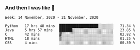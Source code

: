  ### And then I was like 🥱
<!--
**Mat2ja/Mat2ja** is a ✨ _special_ ✨ repository because its `README.md` (this file) appears on your GitHub profile.

Here are some ideas to get you started:

- 🔭 I’m currently working on ...
- 🌱 I’m currently learning ...
- 👯 I’m looking to collaborate on ...
- 🤔 I’m looking for help with ...
- 💬 Ask me about ...
- 📫 How to reach me: ...
- 😄 Pronouns: ...
- ⚡ Fun fact: ...
-->

<!--START_SECTION:waka-->
```text
Week: 14 November, 2020 - 21 November, 2020

Python   17 hrs 48 mins  ██████████████████░░░░░░░   71.34 % 
Java     5 hrs 57 mins   ██████░░░░░░░░░░░░░░░░░░░   23.85 % 
C        42 mins         ▓░░░░░░░░░░░░░░░░░░░░░░░░   02.82 % 
HTML     18 mins         ▒░░░░░░░░░░░░░░░░░░░░░░░░   01.25 % 
CSS      4 mins          ░░░░░░░░░░░░░░░░░░░░░░░░░   00.30 % 
```
<!--END_SECTION:waka-->
